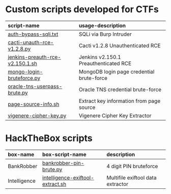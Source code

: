 # Custom scripts developed for CTFs

| script-name | usage-description |
| :--- | :--- |
| [auth-bypass-sqli.txt](https://github.com/iamkashz/ctf-scripts/blob/main/auth-bypass-sqli.txt) | SQLi via Burp Intruder |
| [cacti-unauth-rce-v1.2.8.py](https://github.com/iamkashz/ctf-scripts/blob/main/cacti-unauth-rce-v1.2.8.py) | Cacti v1.2.8 Unauthenticated RCE |
| [jenkins-preauth-rce-v2.150.1.sh](https://github.com/iamkashz/ctf-scripts/blob/main/jenkins-preauth-rce-v2.150.1.sh) | Jenkins v2.150.1 Preauthenticated RCE |
| [mongo-login-bruteforce.py](https://github.com/iamkashz/ctf-scripts/blob/main/mongo-login-bruteforce.py) | MongoDB login page credential brute-force|
| [oracle-tns-userpass-brute.py](https://github.com/iamkashz/ctf-scripts/blob/main/oracle-tns-userpass-brute.py) | Oracle TNS credential brute-force |
| [page-source-info.sh](https://github.com/iamkashz/ctf-scripts/blob/main/page-source-info.sh) | Extract key information from page source |
| [vigenere-cipher-key.py](https://github.com/iamkashz/ctf-scripts/blob/main/vigenere-cipher-key.py) | Vigenere Cipher Key Extractor |


# HackTheBox scripts

| box-name | box-script-name | description |
| :--- | :--- | :--- |
| BankRobber | [bankrobber-pin-brute.py](https://github.com/iamkashz/ctf-scripts/blob/main/HTB/bankrobber-pin-brute.py) | 4 digit PIN bruteforce |
| Intelligence | [intelligence-exiftool-extract.sh](https://github.com/iamkashz/ctf-scripts/blob/main/HTB/intelligence-exiftool-extract.sh) | Multifile exiftool data extractor |
